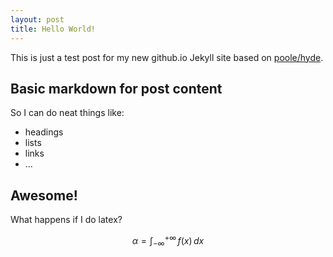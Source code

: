 ```yaml
---
layout: post
title: Hello World!
---
```


This is just a test post for my new github.io Jekyll site based on [poole/hyde](https://github.com/poole/hyde).

## Basic markdown for post content

So I can do neat things like:

* headings
* lists
* links
* ...

## Awesome!

What happens if I do latex?

$$ \alpha = \int_{-\infty}^{+\infty} \, f(x)\, dx $$
